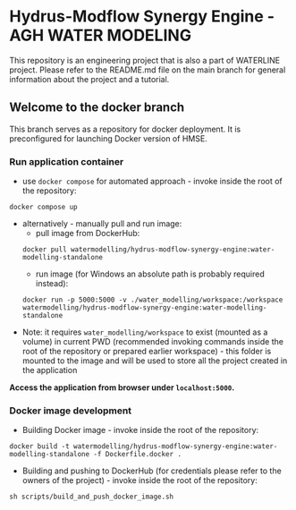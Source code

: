 # Hydrus-Modflow Synergy Engine - AGH WATER MODELING
This repository is an engineering project that is also a part of WATERLINE project. 
Please refer to the README.md file on the main branch for general information about the project and a tutorial.

## Welcome to the docker branch
This branch serves as a repository for docker deployment. It is preconfigured for launching Docker version of HMSE. 

### Run application container
* use `docker compose` for automated approach - invoke inside the root of the repository:
```
docker compose up
```

* alternatively - manually pull and run image:
  * pull image from DockerHub:
  ```
  docker pull watermodelling/hydrus-modflow-synergy-engine:water-modelling-standalone
  ```
   * run image (for Windows an absolute path is probably required instead):
  ```
  docker run -p 5000:5000 -v ./water_modelling/workspace:/workspace watermodelling/hydrus-modflow-synergy-engine:water-modelling-standalone
  ```
* Note: it requires `water_modelling/workspace` to exist (mounted as a volume) in current PWD 
(recommended invoking commands inside the root of the repository or prepared earlier workspace) - this folder
is mounted to the image and will be used to store all the project created in the application

**Access the application from browser under `localhost:5000`.**

### Docker image development
* Building Docker image - invoke inside the root of the repository:
```
docker build -t watermodelling/hydrus-modflow-synergy-engine:water-modelling-standalone -f Dockerfile.docker .
```
* Building and pushing to DockerHub (for credentials please refer to the owners of the project) - invoke inside
the root of the repository:
```
sh scripts/build_and_push_docker_image.sh 
```


